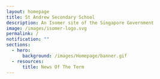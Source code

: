 ```yaml
---
layout: homepage
title: St Andrew Secondary School
description: An Isomer site of the Singapore Government
image: /images/isomer-logo.svg
permalink: /
notification: ""
sections:
  - hero:
      background: /images/Homepage/banner.gif
  - resources:
      title: News Of The Term
---
```

